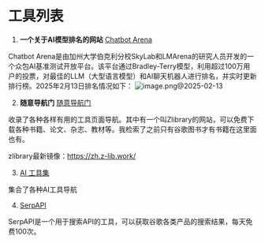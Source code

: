 # 工具列表

1. **一个关于AI模型排名的网站** [Chatbot Arena](https://lmarena.ai/?leaderboard)

Chatbot Arena是由加州大学伯克利分校SkyLab和LMArena的研究人员开发的一个众包AI基准测试开放平台。该平台通过Bradley-Terry模型，利用超过100万用户的投票，对最佳的LLM（大型语言模型）和AI聊天机器人进行排名，并实时更新排行榜。2025年2月13日排名情况如下：
![image.png](https://cloudflare-imgbed-1d8.pages.dev/file/1739411139750_image.png)@2025-02-13

2. **随意导航门** [随意导航门](https://www.rymdh.com/)

收录了各种各样有用的工具页面导航。其中有一个叫Zlibrary的网站，可以免费下载各种书籍、论文、杂志、教材等。我检索了之前只有谷歌图书才有书籍在这里面也有。

zlibrary最新镜像：https://zh.z-lib.work/

3. [AI 工具集](https://ai-bot.cn/)

集合了各种AI工具导航

4. [SerpAPI](https://serpapi.com/search-api)

SerpAPI是一个用于搜索API的工具，可以获取谷歌各类产品的搜索结果，每天免费100次。
